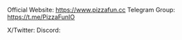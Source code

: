 Official Website: https://www.pizzafun.cc
Telegram Group: https://t.me/PizzaFunIO

X/Twitter: 
Discord: 
